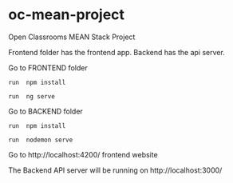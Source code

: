 # oc-mean-project

Open Classrooms MEAN Stack Project

Frontend folder has the frontend app.
Backend has the api server.


Go to FRONTEND folder
	
	run  npm install
	
	run  ng serve 	


Go to BACKEND folder 
	
	run  npm install
		
	run  nodemon serve

		
Go to http://localhost:4200/ frontend website

The Backend API server will be running on http://localhost:3000/
